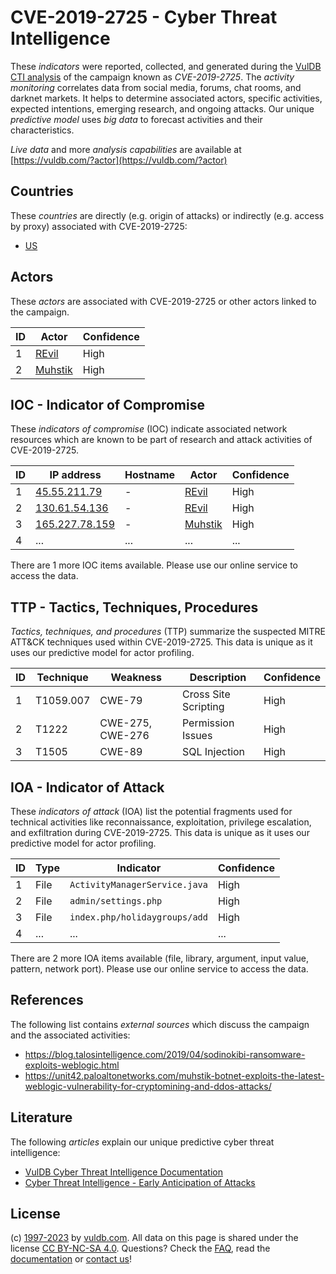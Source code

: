 # CVE-2019-2725 - Cyber Threat Intelligence

These _indicators_ were reported, collected, and generated during the [VulDB CTI analysis](https://vuldb.com/?kb.cti) of the campaign known as _CVE-2019-2725_. The _activity monitoring_ correlates data from social media, forums, chat rooms, and darknet markets. It helps to determine associated actors, specific activities, expected intentions, emerging research, and ongoing attacks. Our unique _predictive model_ uses _big data_ to forecast activities and their characteristics.

_Live data_ and more _analysis capabilities_ are available at [https://vuldb.com/?actor](https://vuldb.com/?actor)

## Countries

These _countries_ are directly (e.g. origin of attacks) or indirectly (e.g. access by proxy) associated with CVE-2019-2725:

* [US](https://vuldb.com/?country.us)

## Actors

These _actors_ are associated with CVE-2019-2725 or other actors linked to the campaign.

ID | Actor | Confidence
-- | ----- | ----------
1 | [REvil](https://vuldb.com/?actor.revil) | High
2 | [Muhstik](https://vuldb.com/?actor.muhstik) | High

## IOC - Indicator of Compromise

These _indicators of compromise_ (IOC) indicate associated network resources which are known to be part of research and attack activities of CVE-2019-2725.

ID | IP address | Hostname | Actor | Confidence
-- | ---------- | -------- | ----- | ----------
1 | [45.55.211.79](https://vuldb.com/?ip.45.55.211.79) | - | [REvil](https://vuldb.com/?actor.revil) | High
2 | [130.61.54.136](https://vuldb.com/?ip.130.61.54.136) | - | [REvil](https://vuldb.com/?actor.revil) | High
3 | [165.227.78.159](https://vuldb.com/?ip.165.227.78.159) | - | [Muhstik](https://vuldb.com/?actor.muhstik) | High
4 | ... | ... | ... | ...

There are 1 more IOC items available. Please use our online service to access the data.

## TTP - Tactics, Techniques, Procedures

_Tactics, techniques, and procedures_ (TTP) summarize the suspected MITRE ATT&CK techniques used within CVE-2019-2725. This data is unique as it uses our predictive model for actor profiling.

ID | Technique | Weakness | Description | Confidence
-- | --------- | -------- | ----------- | ----------
1 | T1059.007 | CWE-79 | Cross Site Scripting | High
2 | T1222 | CWE-275, CWE-276 | Permission Issues | High
3 | T1505 | CWE-89 | SQL Injection | High

## IOA - Indicator of Attack

These _indicators of attack_ (IOA) list the potential fragments used for technical activities like reconnaissance, exploitation, privilege escalation, and exfiltration during CVE-2019-2725. This data is unique as it uses our predictive model for actor profiling.

ID | Type | Indicator | Confidence
-- | ---- | --------- | ----------
1 | File | `ActivityManagerService.java` | High
2 | File | `admin/settings.php` | High
3 | File | `index.php/holidaygroups/add` | High
4 | ... | ... | ...

There are 2 more IOA items available (file, library, argument, input value, pattern, network port). Please use our online service to access the data.

## References

The following list contains _external sources_ which discuss the campaign and the associated activities:

* https://blog.talosintelligence.com/2019/04/sodinokibi-ransomware-exploits-weblogic.html
* https://unit42.paloaltonetworks.com/muhstik-botnet-exploits-the-latest-weblogic-vulnerability-for-cryptomining-and-ddos-attacks/

## Literature

The following _articles_ explain our unique predictive cyber threat intelligence:

* [VulDB Cyber Threat Intelligence Documentation](https://vuldb.com/?kb.cti)
* [Cyber Threat Intelligence - Early Anticipation of Attacks](https://www.scip.ch/en/?labs.20201022)

## License

(c) [1997-2023](https://vuldb.com/?kb.changelog) by [vuldb.com](https://vuldb.com/?kb.about). All data on this page is shared under the license [CC BY-NC-SA 4.0](https://creativecommons.org/licenses/by-nc-sa/4.0/). Questions? Check the [FAQ](https://vuldb.com/?kb.faq), read the [documentation](https://vuldb.com/?kb) or [contact us](https://vuldb.com/?contact)!
